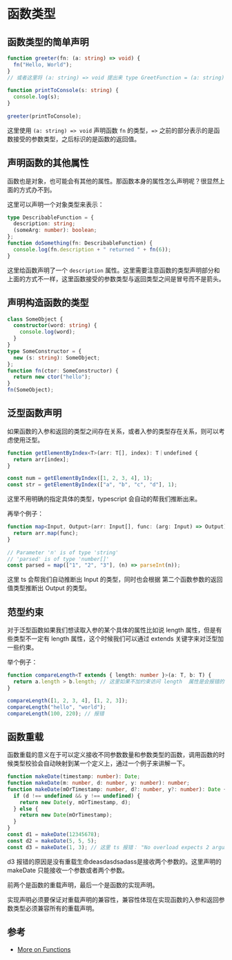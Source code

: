 # 函数类型

## 函数类型的简单声明

```ts
function greeter(fn: (a: string) => void) {
  fn("Hello, World");
}
// 或者这里将 (a: string) => void 提出来 type GreetFunction = (a: string) => void;
 
function printToConsole(s: string) {
  console.log(s);
}
 
greeter(printToConsole);
```

这里使用 `(a: string) => void` 声明函数 `fn` 的类型，`=>` 之前的部分表示的是函数接受的参数类型，之后标识的是函数的返回值。


## 声明函数的其他属性

函数也是对象，也可能会有其他的属性。那函数本身的属性怎么声明呢？很显然上面的方式办不到。

这里可以声明一个对象类型来表示：

```ts
type DescribableFunction = {
  description: string;
  (someArg: number): boolean;
};
function doSomething(fn: DescribableFunction) {
  console.log(fn.description + " returned " + fn(6));
}
```
这里给函数声明了一个 `description` 属性。这里需要注意函数的类型声明部分和上面的方式不一样，这里函数接受的参数类型与返回类型之间是冒号而不是箭头。


## 声明构造函数的类型

```ts
class SomeObject {
  constructor(word: string) {
    console.log(word);
  }
}
type SomeConstructor = {
  new (s: string): SomeObject;
};
function fn(ctor: SomeConstructor) {
  return new ctor("hello");
}
fn(SomeObject);
```

## 泛型函数声明

如果函数的入参和返回的类型之间存在关系，或者入参的类型存在关系，则可以考虑使用泛型。

```ts
function getElementByIndex<T>(arr: T[], index): T｜undefined {
  return arr[index];
}

const num = getElementByIndex([1, 2, 3, 4], 1);
const str = getElementByIndex(["a", "b", "c", "d"], 1);
```

这里不用明确的指定具体的类型，typescript 会自动的帮我们推断出来。

再举个例子：

```ts
function map<Input, Output>(arr: Input[], func: (arg: Input) => Output): Output[] {
  return arr.map(func);
}
 
// Parameter 'n' is of type 'string'
// 'parsed' is of type 'number[]'
const parsed = map(["1", "2", "3"], (n) => parseInt(n));
```

这里 ts 会帮我们自动推断出 Input 的类型，同时也会根据 第二个函数参数的返回值类型推断出 Output 的类型。

## 范型约束

对于泛型函数如果我们想读取入参的某个具体的属性比如说 length 属性，但是有些类型不一定有 length 属性，这个时候我们可以通过 extends 关键字来对泛型加一些约束。

举个例子：

```ts
function compareLength<T extends { length: number }>(a: T, b: T) {
  return a.length > b.length; // 这里如果不加约束访问 length  属性是会报错的。
}

compareLength([1, 2, 3, 4], [1, 2, 3]);
compareLength("hello", "world");
compareLength(100, 220); // 报错
```

## 函数重载

函数重载的意义在于可以定义接收不同参数数量和参数类型的函数，调用函数的时候类型校验会自动映射到某一个定义上，通过一个例子来讲解一下。

```ts
function makeDate(timestamp: number): Date;
function makeDate(m: number, d: number, y: number): number;
function makeDate(mOrTimestamp: number, d?: number, y?: number): Date {
  if (d !== undefined && y !== undefined) {
    return new Date(y, mOrTimestamp, d);
  } else {
    return new Date(mOrTimestamp);
  }
}
const d1 = makeDate(12345678);
const d2 = makeDate(5, 5, 5);
const d3 = makeDate(1, 3); // 这里 ts 报错： "No overload expects 2 arguments, but overloads do exist that expect either 1 or 3 arguments.ts(2575)"
```

d3 报错的原因是没有重载生命deasdasdsadass是接收两个参数的。这里声明的 makeDate 只能接收一个参数或者两个参数。

前两个是函数的重载声明，最后一个是函数的实现声明。

实现声明必须要保证对重载声明的兼容性，兼容性体现在实现函数的入参和返回参数类型必须兼容所有的重载声明。





## 参考

* [More on  Functions](https://www.typescriptlang.org/docs/handbook/2/functions.html)